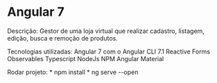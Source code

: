 # Angular 7

Descrição:
    Gestor de uma loja virtual que realizar cadastro, listagem, edição, busca e remoção de produtos.

Tecnologias utilizadas:
    Angular 7 com o Angular CLI 7.1
    Reactive Forms 
    Observables
    Typescript
    NodeJs
    NPM
    Angular Material
    
Rodar projeto:
    * npm install
    * ng serve --open
